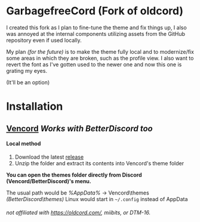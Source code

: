 
# GarbagefreeCord (Fork of oldcord) 

I created this fork as I plan to fine-tune the theme and fix things up, I also was annoyed at the internal components utilizing assets from the GitHub repository even if used locally.

My plan *(for the future)* is to make the theme fully local and to modernize/fix some areas in which they are broken, such as the profile view.
I also want to revert the font as I've gotten used to the newer one and now this one is grating my eyes. 

(It'll be an option)

# Installation

## [Vencord](https://github.com/Vendicated/Vencord) ***Works with BetterDiscord too***

#### Local method

1. Download the latest [release](https://github.com/Aeyth8/Garbagefreecord/releases)
2. Unzip the folder and extract its contents into Vencord's theme folder

**You can open the themes folder directly from Discord (Vencord/BetterDiscord)'s menu.**

The usual path would be *%AppData%* -> Vencord\themes *(BetterDiscord\themes\)*
Linux would start in `~/.config` instead of AppData

###### not affiliated with https://oldcord.com/, miibits, or DTM-16.
